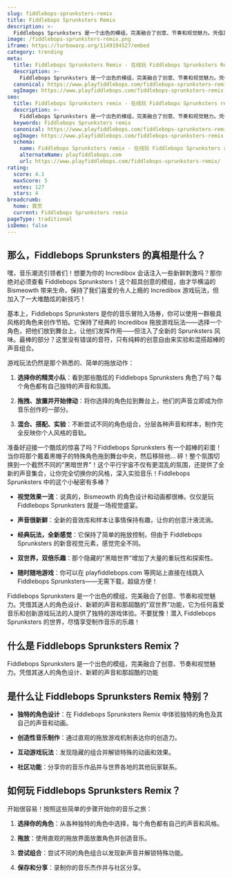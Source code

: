```yaml
---
slug: fiddlebops-sprunksters-remix
title: Fiddlebops Sprunksters Remix
description: >-
  Fiddlebops Sprunksters 是一个出色的模组，完美融合了创意、节奏和视觉魅力。凭借其迷人的角色设计、新颖的声音和那超酷的功能
image: /fiddlebops-sprunksters-remix.png
iframe: https://turbowarp.org/1149194527/embed
category: trending
meta:
  title: Fiddlebops Sprunksters Remix - 在线玩 Fiddlebops Sprunksters Remix
  description: >-
    Fiddlebops Sprunksters 是一个出色的模组，完美融合了创意、节奏和视觉魅力。凭借其迷人的角色设计、新颖的声音和那超酷的功能
  canonical: https://www.playfiddlebops.com/fiddlebops-sprunksters-remix/
  ogImage: https://www.playfiddlebops.com/fiddlebops-sprunksters-remix.png
seo:
  title: Fiddlebops Sprunksters remix - 在线玩 Fiddlebops Sprunksters remix
  description: >-
    Fiddlebops Sprunksters 是一个出色的模组，完美融合了创意、节奏和视觉魅力。凭借其迷人的角色设计、新颖的声音和那超酷的功能
  keywords: Fiddlebops Sprunksters remix
  canonical: https://www.playfiddlebops.com/fiddlebops-sprunksters-remix/
  ogImage: https://www.playfiddlebops.com/fiddlebops-sprunksters-remix.png
  schema:
    name: Fiddlebops Sprunksters remix - 在线玩 Fiddlebops Sprunksters remix
    alternateName: playfiddlebops.com
    url: https://www.playfiddlebops.com/fiddlebops-sprunksters-remix/
rating:
  score: 4.1
  maxScore: 5
  votes: 127
  stars: 4
breadcrumb:
  home: 首页
  current: Fiddlebops Sprunksters remix
pageType: traditional
isDemo: false
---
```


## 那么，Fiddlebops Sprunksters 的真相是什么？

嘿，音乐潮流引领者们！想要为你的 Incredibox 会话注入一些新鲜刺激吗？那你绝对必须查看 Fiddlebops Sprunksters！这个超具创意的模组，由才华横溢的 Bismeowth 带来生命，保持了我们喜爱的令人上瘾的 Incredibox 游戏玩法，但加入了一大堆酷炫的新技巧！

基本上，Fiddlebops Sprunksters 是你的音乐冒险入场券，你可以使用一群极具风格的角色来创作节拍。它保持了经典的 Incredibox 拖放游戏玩法——选择一个角色，把他们放到舞台上，让他们发挥作用——但注入了全新的 Sprunksters 风味。最棒的部分？这里没有错误的音符，只有纯粹的创意自由来实验和混搭超棒的声音组合。

游戏玩法仍然是那个熟悉的、简单的拖放动作：

1. **选择你的精灵小队**：看到那些酷炫的 Fiddlebops Sprunksters 角色了吗？每个角色都有自己独特的声音和氛围。

1. **拖拽、放置并开始律动**：将你选择的角色拉到舞台上，他们的声音立即成为你音乐创作的一部分。

1. **混合、搭配、实验**：不断尝试不同的角色组合，分层各种声音和样本，制作完全反映你个人风格的音轨。

准备好迎接一个酷炫的惊喜了吗？Fiddlebops Sprunksters 有一个超棒的彩蛋！当你将那个戴着黑帽子的特殊角色拖到舞台中央，然后移除他... 砰！整个氛围切换到一个截然不同的"黑暗世界"！这个平行宇宙不仅有更混乱的氛围，还提供了全新的声音集合，让你完全切换你的风格，深入实验音乐！Fiddlebops Sprunksters 中的这个小秘密有多棒？

- **视觉效果一流**：说真的，Bismeowth 的角色设计和动画都很棒。仅仅是玩 Fiddlebops Sprunksters 就是一场视觉盛宴。

- **声音很新鲜**：全新的音效库和样本让事情保持有趣，让你的创意汁液流淌。

- **经典玩法，全新感觉**：它保持了简单的拖放控制，但由于 Fiddlebops Sprunksters 的新音视觉元素，感觉完全不同。

- **双世界，双倍乐趣**：那个隐藏的"黑暗世界"增加了大量的重玩性和探索性。

- **随时随地游戏**：你可以在 playfiddlebops.com 等网站上直接在线跳入 Fiddlebops Sprunksters——无需下载，超级方便！

Fiddlebops Sprunksters 是一个出色的模组，完美融合了创意、节奏和视觉魅力。凭借其迷人的角色设计、新颖的声音和那超酷的"双世界"功能，它为任何喜爱音乐和创新游戏玩法的人提供了独特的游戏体验。不要犹豫！潜入 Fiddlebops Sprunksters 的世界，尽情享受制作音乐的乐趣！

## 什么是 Fiddlebops Sprunksters Remix？

Fiddlebops Sprunksters 是一个出色的模组，完美融合了创意、节奏和视觉魅力。凭借其迷人的角色设计、新颖的声音和那超酷的功能

## 是什么让 Fiddlebops Sprunksters Remix 特别？

- **独特的角色设计**：在 Fiddlebops Sprunksters Remix 中体验独特的角色及其自己的声音和动画。

- **创造性音乐制作**：通过直观的拖放游戏机制表达你的创造力。

- **互动游戏玩法**：发现隐藏的组合并解锁特殊的动画和效果。

- **社区功能**：分享你的音乐作品并与世界各地的其他玩家联系。

## 如何玩 Fiddlebops Sprunksters Remix？

开始很容易！按照这些简单的步骤开始你的音乐之旅：

1. **选择你的角色**：从各种独特的角色中选择，每个角色都有自己的声音和风格。

1. **拖放**：使用直观的拖放界面放置角色并创造音乐。

1. **尝试组合**：尝试不同的角色组合以发现新声音并解锁特殊功能。

1. **保存和分享**：录制你的音乐杰作并与社区分享。